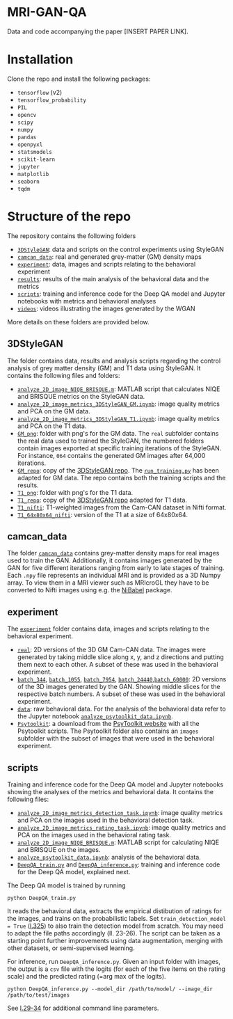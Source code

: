 # MRI-GAN-QA

Data and code accompanying the paper [INSERT PAPER LINK].

# Installation

Clone the repo and install the following packages:

- `tensorflow` (v2)
- `tensorflow_probability`
- `PIL`
- `opencv`
- `scipy`
- `numpy`
- `pandas`
- `openpyxl`
- `statsmodels`
- `scikit-learn`
- `jupyter`
- `matplotlib`
- `seaborn`
- `tqdm`

# Structure of the repo

The repository contains the following folders

- [`3DStyleGAN`](/3DStyleGAN): data and scripts on the control experiments using StyleGAN
- [`camcan_data`](/camcan_data): real and generated grey-matter (GM) density maps 
- [`experiment`](/experiment): data, images and scripts relating to the behavioral experiment
- [`results`](/results): results of the main analysis of the behavioral data and the metrics
- [`scripts`](/scripts): training and inference code for the Deep QA model and Jupyter notebooks with metrics and behavioral analyses
- [`videos`](/videos): videos illustrating the images generated by the WGAN

More details on these folders are provided below.

## 3DStyleGAN

The folder contains data, results and analysis scripts regarding the control analysis of grey matter density (GM) and T1 data using StyleGAN. It contains the following files and folders:

- [`analyze_2D_image_NIQE_BRISQUE.m`](3DStyleGAN/analyze_2D_image_NIQE_BRISQUE.m): MATLAB script that calculates NIQE and BRISQUE metrics on the StyleGAN data.
- [`analyze_2D_image_metrics_3DStyleGAN_GM.ipynb`](3DStyleGAN/analyze_2D_image_metrics_3DStyleGAN_GM.ipynb): image quality metrics and PCA on the GM data.
- [`analyze_2D_image_metrics_3DStyleGAN_T1.ipynb`](3DStyleGAN/analyze_2D_image_metrics_3DStyleGAN_T1.ipynb): image quality metrics and PCA on the T1 data.
- [`GM_png`](3DStyleGAN/GM_png): folder with png's for the GM data. The `real` subfolder contains the real data used to trained the StyleGAN, the numbered folders contain images exported at specific training iterations of the StyleGAN. For instance, `064` contains the generated GM images after 64,000 iterations.
- [`GM_repo`](3DStyleGAN/GM_repo): copy of the [3DStyleGAN repo](https://github.com/sh4174/3DStyleGAN). The [`run_training.py`](https://github.com/treder/MRI-GAN-QA/blob/main/3DStyleGAN/GM_repo/run_training.py#L40) has been adapted for GM data. The repo contains both the training scripts and the results.
- [`T1_png`](3DStyleGAN/T1_png): folder with png's for the T1 data.
- [`T1_repo`](3DStyleGAN/T1_repo): copy of the [3DStyleGAN repo](https://github.com/sh4174/3DStyleGAN) adapted for T1 data.
- [`T1_nifti`](3DStyleGAN/T1_nifti): T1-weighted images from the Cam-CAN dataset in Nifti format.
- [`T1_64x80x64_nifti`](3DStyleGAN/T1_64x80x64_nifti): version of the T1 at a size of 64x80x64.

## camcan_data

The folder [`camcan_data`](/camcan_data) contains grey-matter density maps for real images used to train the GAN. Additionally, it contains images generated by the GAN for five different iterations ranging from early to late stages of training. Each `.npy` file represents an individual MRI and is provided as a 3D Numpy array. To view them in a MRI viewer such as MRIcroGL they have to be converted to Nifti images using e.g. the [NiBabel](https://nipy.org/nibabel/gettingstarted.html) package.

## experiment 

The [`experiment`](/experiment) folder contains data, images and scripts relating to the behavioral experiment. 

- [`real`](experiment/real): 2D versions of the 3D GM Cam-CAN data. The images were generated by taking middle slice along x, y, and z directions and putting them next to each other. A subset of these was used in the behavioral experiment.
-  [`batch_344`](experiment/batch_344), [`batch_1055`](experiment/batch_1055), [`batch_7954`](experiment/batch_7954), [`batch_24440`](experiment/batch_24440),[`batch_60000`](experiment/batch_60000): 2D versions of the 3D images generated by the GAN. Showing middle slices for the respective batch numbers. A subset of these was used in the behavioral experiment.
- [`data`](experiment/data): raw behavioral data. For the analysis of the behavioral data refer to the Jupyter notebook [`analyze_psytoolkit_data.ipynb`](scripts/analyze_psytoolkit_data.ipynb).
- [`Psytoolkit`](/experiment/Psytoolkit): a download from the [PsyToolkit website](https://www.psytoolkit.org/) with all the Psytoolkit scripts. The Psytoolkit folder also contains an `images` subfolder with the subset of images that were used in the behavioral experiment. 

## scripts

Training and inference code for the Deep QA model and Jupyter notebooks showing the analyses of the metrics and behavioral data. It contains the following files:

- [`analyze_2D_image_metrics_detection_task.ipynb`](scripts/analyze_2D_image_metrics_detection_task.ipynb): image quality metrics and PCA on the images used in the behavioral detection task.
- [`analyze_2D_image_metrics_rating_task.ipynb`](scripts/analyze_2D_image_metrics_rating_task.ipynb): image quality metrics and PCA on the images used in the behavioral rating task.
- [`analyze_2D_image_NIQE_BRISQUE.m`](scripts/analyze_2D_image_NIQE_BRISQUE.m): MATLAB script for calculating NIQE and BRISQUE on the images.
- [`analyze_psytoolkit_data.ipynb`](scripts/analyze_psytoolkit_data.ipynb): analysis of the behavioral data.
- [`DeepQA_train.py`](scripts/DeepQA_train.py) and [`DeepQA_inference.py`](scripts/DeepQA_inference.py): training and inference code for the Deep QA model, explained next.

The Deep QA model is trained by running 

```
python DeepQA_train.py
```

It reads the behavioral data, extracts the empirical distibution of ratings for the images, and trains on the probabilistic labels. Set `train_detection_model = True` ([l.325](/scripts/DeepQA_train.py#L325)) to also train the detection model from scratch. You may need to adapt the file paths accordingly (ll. 23-26). The script can be taken as a starting point further improvements using data augmentation, merging with other datasets, or semi-supervised learning.

For inference, run `DeepQA_inference.py`. Given an input folder with images, the output is a `csv` file with the logits (for each of the five items on the rating scale) and the predicted rating (=arg max of the logits).

```
python DeepQA_inference.py --model_dir /path/to/model/ --image_dir /path/to/test/images
```

See [l.29-34](/scripts/DeepQA_inference.py#L29-L34) for additional command line parameters. 

